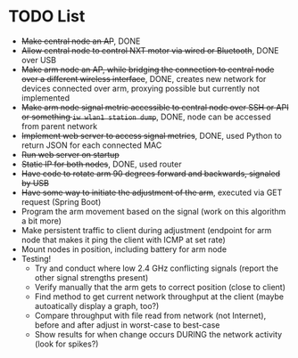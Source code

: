 # TODO List

- ~~Make central node an AP~~, DONE
- ~~Allow central node to control NXT motor via wired or Bluetooth~~, DONE over USB
- ~~Make arm node an AP, while bridging the connection to central node over a different wireless interface~~, DONE, creates new network for devices connected over arm, proxying possible but currently not implemented
- ~~Make arm node signal metric accessible to central node over SSH or API or something `iw wlan1 station dump`~~, DONE, node can be accessed from parent network
- ~~Implement web server to access signal metrics~~, DONE, used Python to return JSON for each connected MAC
- ~~Run web server on startup~~
- ~~Static IP for both nodes~~, DONE, used router
- ~~Have code to rotate arm 90 degrees forward and backwards, signaled by USB~~
- ~~Have some way to initiate the adjustment of the arm~~, executed via GET request (Spring Boot)
- Program the arm movement based on the signal (work on this algorithm a bit more)
- Make persistent traffic to client during adjustment (endpoint for arm node that makes it ping the client with ICMP at set rate)
- Mount nodes in position, including battery for arm node
- Testing!
	- Try and conduct where low 2.4 GHz conflicting signals (report the other signal strengths present)
	- Verify manually that the arm gets to correct position (close to client)
	- Find method to get current network throughput at the client (maybe autoatically display a graph, too?)
	- Compare throughput with file read from network (not Internet), before and after adjust in worst-case to best-case
	- Show results for when change occurs DURING the network activity (look for spikes?)

